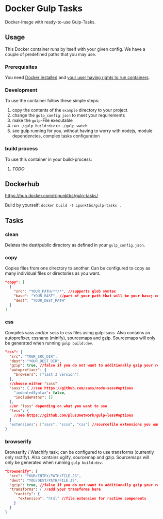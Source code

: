 # Docker Gulp Tasks
Docker-Image with ready-to-use Gulp-Tasks.

## Usage
This Docker container runs by itself with your given config. We have a couple of predefined paths that you may use.

### Prerequisites
You need [Docker installed](https://docs.docker.com/engine/installation/) and [your user having rights to run containers](https://docs.docker.com/engine/installation/linux/ubuntulinux/#create-a-docker-group).

### Development
To use the container follow these simple steps:
1. copy the contents of the `example` directory to your project.
2. change the `gulp_config.json` to meet your requirements
3. make the `gulp`-File executable
4. run `./gulp build:dev` or `./gulp watch`
5. see gulp running for you, without having to worry with nodejs, module dependencies, complex tasks configuration

### build process
To use this container in your build-process:
1. _TODO_

## Dockerhub
https://hub.docker.com/r/ipunktbs/gulp-tasks/

Build by yourself:
`docker build -t ipunktbs/gulp-tasks .`

## Tasks

### clean
Deletes the dest/public directory as defined in your `gulp_config.json`.

### copy
Copies files from one directory to another.
Can be configured to copy as many individual files or directories as you want.
```json
"copy": [
  {
    "src": "YOUR_PATH/**/*", //supports glob syntax
    "base": "YOUR_BASE", //part of your path that will be your base; copy will start from here
    "dest": "YOUR_DEST_PATH"
  }
]
```

### css
Compiles sass and/or scss to css files using gulp-sass.
Also contains an autoprefixer, cssnano (minify), sourcemaps and gzip.
Sourcemaps will only be generated when running `gulp build:dev`.

```json
"css": {
  "src": "YOUR_SRC_DIR",
  "dest": "YOUR_DEST_DIR",
  "gzip": true, //false if you do not want to additionally gzip your resulting css files.
  "autoprefixer": {
    "browsers": ["last 3 version"]
  },
  //choose either "sass"
  "sass": { //see https://github.com/sass/node-sass#options
    "indentedSyntax": false,
    "includePaths": []
  },
  //or "less" depending on what you want to use
  "less": {
    //see https://github.com/plus3network/gulp-less#options
  }
  "extensions": ["sass", "scss", "css"] //sourcefile extensions you want to compile.
}
```

### browserify
Browserify / Watchify task; can be configured to use transforms (currently only ractify).
Also contains uglify, sourcemap and gzip.
Sourcemaps will only be generated when running `gulp build:dev`.

```json
"browserify": {
  "src": "YOUR/ENTRY/PATH/FILE.JS",
  "dest": "YOU/DEST/PATH/FILE.JS",
  "gzip": true, //false if you do not want to additionally gzip your resulting css files.
  "transforms": { //add your transforms here
    "ractify": {
      "extension": "html" //file extension for ractive components
    }
  }
}
```